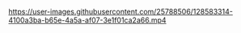 https://user-images.githubusercontent.com/25788506/128583314-4100a3ba-b65e-4a5a-af07-3e1f01ca2a66.mp4
